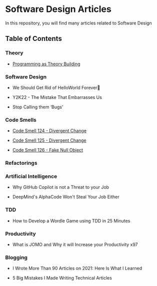 # Software Design Articles

In this repository, you will find many articles related to Software Design

## Table of Contents

### Theory

* [Programming as Theory Building](/Articles/Theory/Programming%20as%20Theory%20Building/Programming%20as%20Theory%20Building.md)

### Software Design

* We Should Get Rid of HelloWorld Forever💩

* Y2K22 - The Mistake That Embarrasses Us

* Stop Calling them ‘Bugs’

### Code Smells 

* [Code Smell 124 - Divergent Change](/Articles/Code%20Smells/Code%20Smell%20124%20-%20Divergent%20Change/Code%20Smell%20124%20-%20Divergent%20Change.md)

* [Code Smell 125 - Divergent Change](/Articles/Code%20Smells/Code%20Smell%20125%20-%20'IS-A'%20Relationship/Code%20Smell%20125%20-%20'IS-A'%20Relationship.md)

* [Code Smell 126 - Fake Null Object](/Articles/Code%20Smells/Code%20Smell%20125%20-%20'IS-A'%20Relationship/Code%20Smell%20126%20-%20Fake%20Null%20Object.md)

### Refactorings

### Artificial Intelligence

* Why GitHub Copilot is not a Threat to your Job

* DeepMind's AlphaCode Won't Steal Your Job Either

### TDD

* How to Develop a Wordle Game using TDD in 25 Minutes

### Productivity

* What is JOMO and Why it will Increase your Productivity x97

### Blogging

* I Wrote More Than 90 Articles on 2021: Here Is What I Learned

* 5 Big Mistakes I Made Writing Technical Articles

